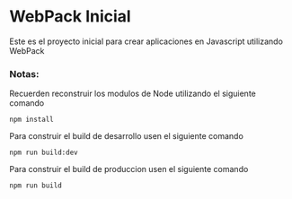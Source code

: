 # WebPack Inicial

Este es el proyecto inicial para crear aplicaciones en Javascript utilizando WebPack

### Notas:
Recuerden reconstruir los modulos de Node utilizando el siguiente comando
```
npm install
```

Para construir el build de desarrollo usen el siguiente comando
```
npm run build:dev
```

Para construir el build de produccion usen el siguiente comando
```
npm run build
```
